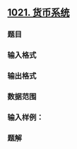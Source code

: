 ## [1021. 货币系统](https://www.acwing.com/problem/content/1023/)

### 题目

### 输入格式

### 输出格式

### 数据范围

### 输入样例：



### 题解
